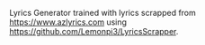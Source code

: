 Lyrics Generator trained with lyrics scrapped from https://www.azlyrics.com using https://github.com/Lemonpi3/LyricsScrapper.
